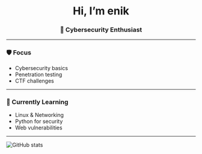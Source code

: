 <h1 align="center">Hi, I’m enik<Your Nickname></h1>
<h3 align="center">🔐 Cybersecurity Enthusiast</h3>

---

### 🛡️ Focus
- Cybersecurity basics  
- Penetration testing  
- CTF challenges  

---

### 🌱 Currently Learning
- Linux & Networking  
- Python for security  
- Web vulnerabilities  

---

![GitHub stats](https://github-readme-stats.vercel.app/api?username=enik&theme=dark&show_icons=true)
